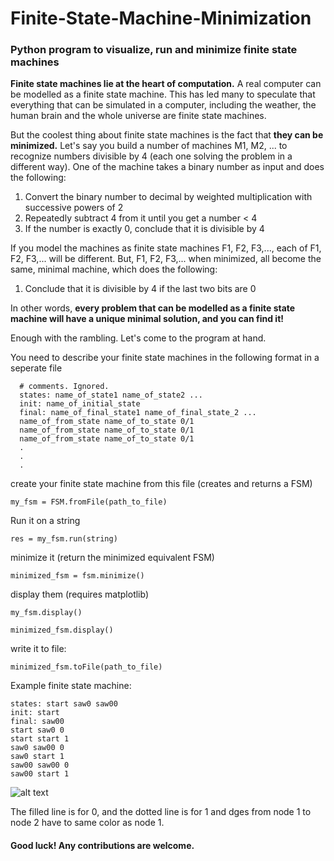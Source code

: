# Finite-State-Machine-Minimization
### Python program to visualize, run and minimize finite state machines

**Finite state machines lie at the heart of computation.**
A real computer can be modelled as a finite state machine. This has led many to speculate that everything that can be simulated in a computer, including the weather, the human brain and the whole universe are finite state machines.

But the coolest thing about finite state machines is the fact that **they can be minimized.**
Let's say you build a number of machines M1, M2, ... to recognize numbers divisible by 4 (each one solving the problem in a different way). One of the machine takes a binary number as input and does the following:
  1. Convert the binary number to decimal by weighted multiplication with successive powers of 2
  2. Repeatedly subtract 4 from it until you get a number < 4
  3. If the number is exactly 0, conclude that it is divisible by 4

If you model the machines as finite state machines F1, F2, F3,..., each of F1, F2, F3,... will be different.
But, F1, F2, F3,... when minimized, all become the same, minimal machine, which does the following:
  1. Conclude that it is divisible by 4 if the last two bits are 0

In other words, **every problem that can be modelled as a finite state machine will have a unique minimal solution, and you can find it!**

Enough with the rambling. Let's come to the program at hand.

You need to describe your finite state machines in the following format in a seperate file
```
  # comments. Ignored.
  states: name_of_state1 name_of_state2 ...
  init: name_of_initial_state
  final: name_of_final_state1 name_of_final_state_2 ...
  name_of_from_state name_of_to_state 0/1
  name_of_from_state name_of_to_state 0/1
  name_of_from_state name_of_to_state 0/1
  .
  .
  .
```
  
create your finite state machine from this file (creates and returns a FSM)

``my_fsm = FSM.fromFile(path_to_file)``

Run it on a string

``res = my_fsm.run(string)``

minimize it (return the minimized equivalent FSM)

``minimized_fsm = fsm.minimize()``

display them (requires matplotlib)

``my_fsm.display()``

``minimized_fsm.display()``

write it to file:

``minimized_fsm.toFile(path_to_file)``

Example finite state machine:

```
states: start saw0 saw00 
init: start
final: saw00 
start saw0 0
start start 1
saw0 saw00 0
saw0 start 1
saw00 saw00 0
saw00 start 1
```

![alt text](https://github.com/swaroopkml96/Finite-State-Machine-Minimization/edit/master/ex_graph2.png "Requires matplotlib")

The filled line is for 0, and the dotted line is for 1 and dges from node 1 to node 2 have to same color as node 1.

#### Good luck! Any contributions are welcome.
  
